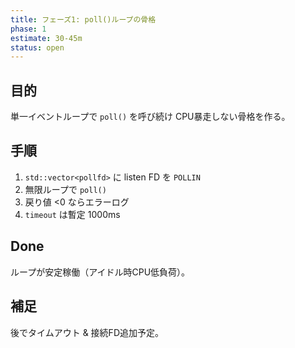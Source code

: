 ```yaml
---
title: フェーズ1: poll()ループの骨格
phase: 1
estimate: 30-45m
status: open
---
```


## 目的
単一イベントループで `poll()` を呼び続け CPU暴走しない骨格を作る。

## 手順
1. `std::vector<pollfd>` に listen FD を `POLLIN`
2. 無限ループで `poll()`
3. 戻り値 <0 ならエラーログ
4. `timeout` は暫定 1000ms

## Done
ループが安定稼働（アイドル時CPU低負荷）。

## 補足
後でタイムアウト & 接続FD追加予定。
